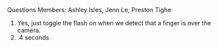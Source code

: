 Questions
Members: Ashley Isles, Jenn Le, Preston Tighe

1. Yes, just toggle the flash on when we detect that a finger is over the camera.
2. .4 seconds
